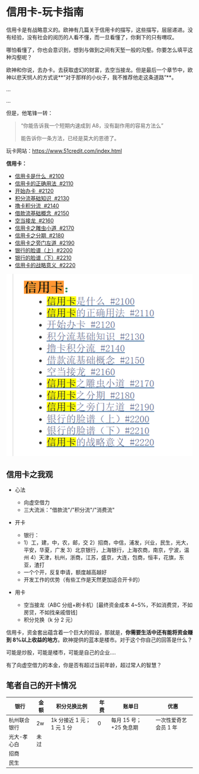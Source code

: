 # 信用卡-玩卡指南

信用卡是有战略意义的。欧神有几篇关于信用卡的描写，这些描写，层层递进。没有经验，没有社会的阅历的人看不懂，而一旦看懂了，你剩下的只有喟叹。

哪怕看懂了，你也会意识到，想到与做到之间有天堑一般的沟壑。你要怎么填平这种沟壑呢？

欧神和你说，去办卡。去获取虚幻的财富，去空当接龙。但是最后一个章节中，欧神以悲天悯人的方式说**“对于那样的小伙子，我不推荐他走这条道路”**。

...

...

但是，他笔锋一转：

> “你能告诉我一个短期内速成到 A8，没有副作用的容易方法么”
>
> 能告诉你一条方法，已经是莫大的恩德了。

玩卡网站：https://www.51credit.com/index.html

**信用卡：**

- [信用卡是什么  #2100](http://www.oushenwenji.net/thread-42081-1-1.html)
- [信用卡的正确用法  #2110](http://www.oushenwenji.net/thread-42082-1-1.html)
- [开始办卡  #2120](http://www.oushenwenji.net/thread-42083-1-1.html)
- [积分流基础知识  #2130](http://www.oushenwenji.net/thread-42084-1-1.html)
- [撸卡积分流  #2140](http://www.oushenwenji.net/thread-42085-1-1.html)
- [借款流基础概念  #2150](http://www.oushenwenji.net/thread-42388-1-1.html)
- [空当接龙  #2160](http://www.oushenwenji.net/thread-42336-1-1.html)
- [信用卡之雕虫小道  #2170](http://www.oushenwenji.net/thread-42390-1-1.html)
- [信用卡之分期  #2180](http://www.oushenwenji.net/thread-42392-1-1.html)
- [信用卡之旁门左道  #2190](http://www.oushenwenji.net/thread-42393-1-1.html)
- [银行的脸谱（上）#2200](http://www.oushenwenji.net/thread-42394-1-1.html)
- [银行的脸谱（下）#2210](http://www.oushenwenji.net/thread-42395-1-1.html)
- [信用卡的战略意义  #2220](http://www.oushenwenji.net/thread-42396-1-1.html)

![1679143956399](image/README/1679143956399.png)

## 信用卡之我观

- 心法

  - 向虚空借力
  - 三大流派："借款流"/"积分流"/"消费流"

- 开卡

  - 银行：
  - 1）工，建，中，农，邮，交
    2）招商，中信，浦发，兴业，民生，光大，平安，华夏，广发
    3）北京银行，上海银行，上海农商，南京，宁波，温州
    4）天津，杭州，浙商，江苏，盛京，大连，包商，恒丰，花旗，东亚，渣打
  - 一个个开，反复申请，额度越高越好
  - 开发工作的优势（有些工作是天然更加适合开卡的）

- 用卡

  - 空当接龙（ABC 分组+刷卡机）[最终资金成本 4~5%，不如消费贷，不如房贷，不如找亲戚借钱]
  - 积分兑换（k 分 2 元）

信用卡，资金套出蕴含着一个巨大的假设，那就是，**你需要生活中还有能将资金赚到 8%以上收益的地方**。欧神提供的蓝本是楼市。对于这个你自己的回答是什么？

可能是炒股，可能是楼市，可能是自己的企业....

有了向虚空借力的本金，你是否有超过当前年龄，超过常人的智慧？

## 笔者自己的开卡情况

| 银行         | 金额 | 积分兑换比例              | 年费 | 账单日                 | 优惠                  |
| ------------ | ---- | ------------------------- | ---- | ---------------------- | --------------------- |
| 杭州联合银行 | 2w   | 1k 分接近 1 元；1 元 1 分 | 0    | 每月 15 号；+25 免息期 | 一次性爱奇艺会员 1 年 |
| 光大-孝心白  | 未过 |                           |      |                        |                       |
| 招商         |      |                           |      |                        |                       |
| 民生         |      |                           |      |                        |                       |
